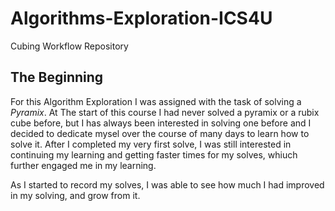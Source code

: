 # Algorithms-Exploration-ICS4U
Cubing Workflow Repository

## The Beginning

For this Algorithm Exploration I was assigned with the task of solving a _Pyramix_. At The start of this course I had never solved a pyramix or a rubix cube before, but I has always been interested in solving one before and I decided to dedicate mysel over the course of many days to learn how to solve it. After I completed my very first solve, I was still interested in continuing my learning and getting faster times for my solves, whiuch further engaged me in my learning.

As I started to record my solves, I was able to see how much I had improved in my solving, and grow from it.
